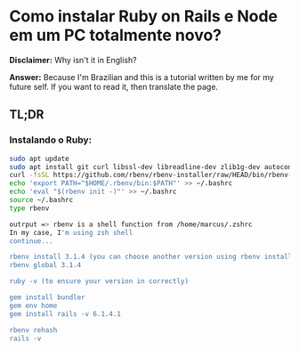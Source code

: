# Como instalar Ruby on Rails e Node em um PC totalmente novo?

**Disclaimer:** Why isn't it in English?

**Answer:** Because I'm Brazilian and this is a tutorial written by me for my future self. If you want to read it, then translate the page.

## TL;DR

### Instalando o Ruby:

``` bash
sudo apt update
sudo apt install git curl libssl-dev libreadline-dev zlib1g-dev autoconf bison build-essential libyaml-dev libreadline-dev libncurses5-dev libffi-dev libgdbm-dev
curl -fsSL https://github.com/rbenv/rbenv-installer/raw/HEAD/bin/rbenv-installer | bash
echo 'export PATH="$HOME/.rbenv/bin:$PATH"' >> ~/.bashrc
echo 'eval "$(rbenv init -)"' >> ~/.bashrc
source ~/.bashrc
type rbenv

outrput => rbenv is a shell function from /home/marcus/.zshrc
In my case, I'm using zsh shell
continue...

rbenv install 3.1.4 (you can choose another version using rbenv install -l to list options)
rbenv global 3.1.4

ruby -v (to ensure your version in correctly)

gem install bundler
gem env home
gem install rails -v 6.1.4.1

rbenv rehash
rails -v
``` 